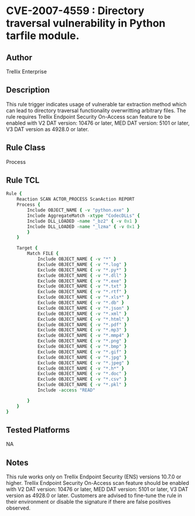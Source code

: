 # CVE-2007-4559 : Directory traversal vulnerability in Python tarfile module.

## Author
Trellix Enterprise

## Description
This rule trigger indicates usage of vulnerable tar extraction method which can lead to directory traversal functionality overwritting arbitrary files.
The rule requires Trellix Endpoint Security On-Access scan feature to be enabled with V2 DAT version: 10476 or later, MED DAT version: 5101 or later, V3 DAT version as 4928.0 or later.

## Rule Class 
Process

## Rule TCL
```tcl
Rule {
	Reaction SCAN ACTOR_PROCESS ScanAction REPORT
    Process {
        Include OBJECT_NAME { -v "python.exe" }
        Include AggregateMatch -xtype "CodecDLLs" {
        Include DLL_LOADED -name "_bz2" { -v 0x1 }
        Include DLL_LOADED -name "_lzma" { -v 0x1 }
        }
    }

    Target {
        Match FILE {
            Include OBJECT_NAME { -v "*" }
            Exclude OBJECT_NAME { -v "*.log" }
            Exclude OBJECT_NAME { -v "*.py*" }
            Exclude OBJECT_NAME { -v "*.dll" }
            Exclude OBJECT_NAME { -v "*.exe" }                   
            Exclude OBJECT_NAME { -v "*.txt" }
            Exclude OBJECT_NAME { -v "*.rtf" }
            Exclude OBJECT_NAME { -v "*.xls*" }
            Exclude OBJECT_NAME { -v "*.db" }
            Exclude OBJECT_NAME { -v "*.json" }
            Exclude OBJECT_NAME { -v "*.xml" }
            Exclude OBJECT_NAME { -v "*.html" }
            Exclude OBJECT_NAME { -v "*.pdf" }
            Exclude OBJECT_NAME { -v "*.mp3" }
            Exclude OBJECT_NAME { -v "*.mmp4" }
            Exclude OBJECT_NAME { -v "*.png" }
            Exclude OBJECT_NAME { -v "*.bmp" }
            Exclude OBJECT_NAME { -v "*.gif" }
            Exclude OBJECT_NAME { -v "*.jpg" }
            Exclude OBJECT_NAME { -v "*.jpeg" }
            Exclude OBJECT_NAME { -v "*.h*" }
            Exclude OBJECT_NAME { -v "*.doc" }
            Exclude OBJECT_NAME { -v "*.csv" }
            Exclude OBJECT_NAME { -v "*.pkl" }
            Include -access "READ"

        }
    }
}

```

## Tested Platforms
NA

## Notes
This rule works only on Trellix Endpoint Security (ENS) versions 10.7.0 or higher. Trellix Endpoint Security On-Access scan feature should be enabled with V2 DAT version: 10476 or later, MED DAT version: 5101 or later, V3 DAT version as 4928.0 or later.
Customers are advised to fine-tune the rule in their environment or disable the signature if there are false positives observed.
